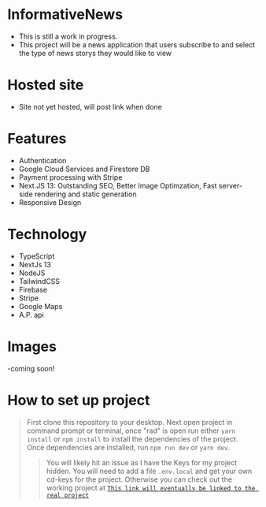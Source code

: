# InformativeNews

- This is still a work in progress.
- This project will be a news application that users subscribe to and select the type of news storys they would like to view


# Hosted site

- Site not yet hosted, will post link when done

# Features

- Authentication
- Google Cloud Services and Firestore DB
- Payment processing with Stripe
- Next.JS 13: Outstanding SEO, Better Image Optimzation, Fast server-side rendering and static generation
- Responsive Design

# Technology

- TypeScript
- NextJs 13
- NodeJS
- TailwindCSS
- Firebase
- Stripe
- Google Maps
- A.P. api

# Images

-coming soon!

# How to set up project

> First clone this repository to your desktop.
> Next open project in command prompt or terminal, once "rad" is open run either `yarn install` or `npm install` to install the dependencies of the project.
> Once dependencies are installed, run `npm run dev` or `yarn dev`.
>
> > You will likely hit an issue as I have the Keys for my project hidden. You will need to add a file `.env.local` and get your own cd-keys for the project.
> > Otherwise you can check out the working project at <a href="https://github.com/ncradtke00" > `This link will eventually be linked to the real project` </a>
